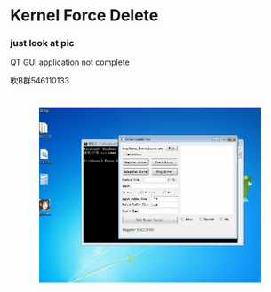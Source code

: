 # Kernel Force Delete

### just look at pic

QT GUI application not complete

吹B群546110133

<h1 align="center">
	<img width="400" src="111.gif" alt="Awesome">
	<br>
	<br>
</h1>


